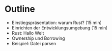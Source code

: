 # Outline

* Einstiegspräsentation: warum Rust? (15 min)
* Einrichten der Entwicklungsumgebung (15 min)
* Rust: Hallo Welt
* Ownership und Borrowing
* Beispiel: Datei parsen
